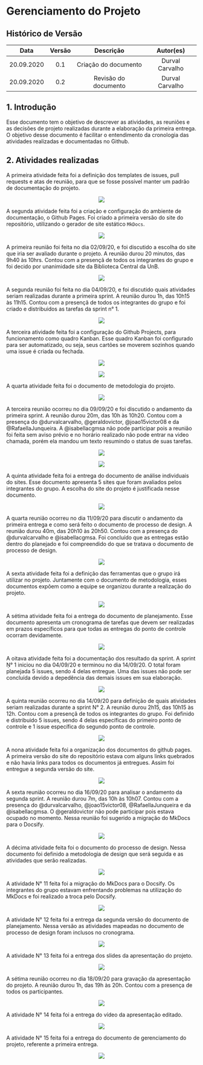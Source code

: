 # Gerenciamento do Projeto

## Histórico de Versão
|    Data    | Versão | Descrição            | Autor(es)       |
| :--------: | :----: | :------------------: | :-------------: |
| 20.09.2020 |  0.1   | Criação do documento | Durval Carvalho |
| 20.09.2020 |  0.2   | Revisão do documento | Durval Carvalho |

## 1. Introdução

Esse documento tem o objetivo de descrever as atividades, as reuniões e as decisões de projeto realizadas durante a elaboração da primeira entrega. O objetivo desse documento é facilitar o entendimento da cronologia das atividades realizadas e documentadas no Github.

## 2. Atividades realizadas

A primeira atividade feita foi a definição dos templates de issues, pull requests e atas de reunião, para que se fosse possível manter um padrão de documentação do projeto.

<p align='center'>
    <a href='https://github.com/Interacao-Humano-Computador/2020.1-BCE/issues/2' target='_blank'>
        <img src='/docs/_media/assets/images/github/pc1-issue2.png'>
    </a>
</p>

A segunda atividade feita foi a criação e configuração do ambiente de documentação, o Github Pages. Foi criado a primeira versão do site do repositório, utilizando o gerador de site estático `MkDocs`.

<p align='center'>
    <a href='https://github.com/Interacao-Humano-Computador/2020.1-BCE/issues/1' target='_blank'>
        <img src='/docs/_media/assets/images/github/pc1-issue1.png'>
    </a>
</p>

A primeira reunião foi feita no dia 02/09/20, e foi discutido a escolha do site que iria ser avaliado durante o projeto. A reunião durou 20 minutos, das 9h40 às 10hrs. Contou com a presençã de todos os integrantes do grupo e foi decido por unanimidade site da Biblioteca Central da UnB.  

<p align='center'>
    <a href='https://github.com/Interacao-Humano-Computador/2020.1-BCE/issues/12' target='_blank'>
        <img src='/docs/_media/assets/images/github/pc1-issue12.png'>
    </a>
</p>


A segunda reunião foi feita no dia 04/09/20, e foi discutido quais atividades seriam realizadas durante a primeira sprint. A reunião durou 1h, das 10h15 às 11h15. Contou com a presençã de todos os integrantes do grupo e foi criado e distribuidos as tarefas da sprint n° 1.   

<p align='center'>
    <a href='https://github.com/Interacao-Humano-Computador/2020.1-BCE/issues/9' target='_blank'>
        <img src='/docs/_media/assets/images/github/pc1-issue9.png'>
    </a>
</p>

A terceira atividade feita foi a configuração do Github Projects, para funcionamento como quadro Kanban. Esse quadro Kanban foi configurado para ser automatizado, ou seja, seus cartões se moverem sozinhos quando uma issue é criada ou fechada.

<p align='center'>
    <a href='https://github.com/Interacao-Humano-Computador/2020.1-BCE/issues/15' target='_blank'>
        <img src='/docs/_media/assets/images/github/pc1-issue15.png'>
    </a>
</p>

<p align='center'>
    <a href='https://github.com/Interacao-Humano-Computador/2020.1-BCE/projects/1' target='_blank'>
        <img src='/docs/_media/assets/images/github/kanban.png'>
    </a>
</p>

A quarta atividade feita foi o documento de metodologia do projeto.

<p align='center'>
    <a href='https://github.com/Interacao-Humano-Computador/2020.1-BCE/issues/3' target='_blank'>
        <img src='/docs/_media/assets/images/github/pc1-issue3.png'>
    </a>
</p>

A terceira reunião ocorreu no dia 09/09/20 e foi discutido o andamento da primeira sprint. A reunião durou 20m, das 10h às 10h20. Contou com a presença do @durvalcarvalho, @geraldovictor, @joao15victor08 e da @RafaellaJunqueira. A @isabellacgmsa não pode participar pois a reunião foi feita sem aviso prévio e no horário realizado não pode entrar na video chamada, porém ela mandou um texto resumindo o status de suas tarefas.

<p align='center'>
    <a href='https://github.com/Interacao-Humano-Computador/2020.1-BCE/issues/17' target='_blank'>
        <img src='/docs/_media/assets/images/github/pc1-issue17.png'>
    </a>
</p>

<p align='center'>
    <img src='https://user-images.githubusercontent.com/31013187/92604254-b1c15b80-f286-11ea-8f89-e0475bf73ae9.png'>
</p>

A quinta atividade feita foi a entrega do documento de análise individuais do sites. Esse documento apresenta 5 sites que foram avaliados pelos integrantes do grupo. A escolha do site do projeto é justificada nesse documento.

<p align='center'>
    <a href='https://github.com/Interacao-Humano-Computador/2020.1-BCE/issues/8' target='_blank'>
        <img src='/docs/_media/assets/images/github/pc1-issue8.png'>
    </a>
</p>

A quarta reunião ocorreu no dia 11/09/20 para discutir o andamento da primeira entrega e como será feito o documento de processo de design. A reunião durou 40m, das 20h10 às 20h50. Contou com a presença do @durvalcarvalho e @isabellacgmsa. Foi concluído que as entregas estão dentro do planejado e foi compreendido do que se tratava o documento de processo de design.

<p align='center'>
    <a href='https://github.com/Interacao-Humano-Computador/2020.1-BCE/issues/10' target='_blank'>
        <img src='/docs/_media/assets/images/github/pc1-issue20.png'>
    </a>
</p>

A sexta atividade feita foi a definição das ferramentas que o grupo irá utilizar no projeto. Juntamente com o documento de metodologia, esses documentos expõem como a equipe se organizou durante a realização do projeto. 

<p align='center'>
    <a href='https://github.com/Interacao-Humano-Computador/2020.1-BCE/issues/10' target='_blank'>
        <img src='/docs/_media/assets/images/github/pc1-issue10.png'>
    </a>
</p>

A sétima atividade feita foi a entrega do documento de planejamento. Esse documento apresenta um cronograma de tarefas que devem ser realizadas em prazos específicos para que todas as entregas do ponto de controle ocorram devidamente.

<p align='center'>
    <a href='https://github.com/Interacao-Humano-Computador/2020.1-BCE/issues/4' target='_blank'>
        <img src='/docs/_media/assets/images/github/pc1-issue4.png'>
    </a>
</p>

A oitava atividade feita foi a documentação dos resultado da sprint. A sprint Ṇ° 1 iniciou no dia 04/09/20 e terminou no dia 14/09/20. O total foram planejada 5 issues, sendo 4 delas entregue. Uma das issues não pode ser concluída devido a depedência das demais issues em sua elaboração.

<p align='center'>
    <a href='https://github.com/Interacao-Humano-Computador/2020.1-BCE/issues/14' target='_blank'>
        <img src='/docs/_media/assets/images/github/pc1-issue14.png'>
    </a>
</p>

A quinta reunião ocorreu no dia 14/09/20 para definição de quais atividades seriam realizadas durante a sprint N° 2. A reunião durou 2h15, das 10h15 às 12h. Contou com a presençã de todos os integrantes do grupo. Foi definido e distribuido 5 issues, sendo 4 delas específicas do primeiro ponto de controle e 1 issue específica do segundo ponto de controle.

<p align='center'>
    <a href='https://github.com/Interacao-Humano-Computador/2020.1-BCE/issues/28' target='_blank'>
        <img src='/docs/_media/assets/images/github/pc1-issue28.png'>
    </a>
</p>

A nona atividade feita foi a organização dos documentos do github pages. A primeira versão do site do repositório estava com alguns links quebrados e não havia links para todos os documentos já entregues. Assim foi entregue a segunda versão do site.

<p align='center'>
    <a href='https://github.com/Interacao-Humano-Computador/2020.1-BCE/issues/22' target='_blank'>
        <img src='/docs/_media/assets/images/github/pc1-issue22.png'>
    </a>
</p>

A sexta reunião ocorreu no dia 16/09/20 para analisar o andamento da segunda sprint. A reunião durou 7m, das 10h às 10h07. Contou com a presença do @durvalcarvalho, @joao15victor08, @RafaellaJunqueira e da @isabellacgmsa. O @geraldovictor não pode participar pois estava ocupado no momento. Nessa reunião foi sugerido a migração do MkDocs para o Docsify.

<p align='center'>
    <a href='https://github.com/Interacao-Humano-Computador/2020.1-BCE/issues/31' target='_blank'>
        <img src='/docs/_media/assets/images/github/pc1-issue31.png'>
    </a>
</p>

A décima atividade feita foi o documento do processo de design. Nessa documento foi definido a metodologia de design que será seguida e as atividades que serão realizadas.

<p align='center'>
    <a href='https://github.com/Interacao-Humano-Computador/2020.1-BCE/issues/11' target='_blank'>
        <img src='/docs/_media/assets/images/github/pc1-issue11.png'>
    </a>
</p>

A atividade N° 11 feita foi a migração do MkDocs para o Docsify. Os integrantes do grupo estavam enfrentando problemas na utilização do MkDocs e foi realizado a troca pelo Docsify.

<p align='center'>
    <a href='https://github.com/Interacao-Humano-Computador/2020.1-BCE/issues/35' target='_blank'>
        <img src='/docs/_media/assets/images/github/pc1-issue35.png'>
    </a>
</p>

A atividade N° 12 feita foi a entrega da segunda versão do documento de planejamento. Nessa versão as atividades mapeadas no documento de processo de design foram inclusos no cronograma.

<p align='center'>
    <a href='https://github.com/Interacao-Humano-Computador/2020.1-BCE/issues/23' target='_blank'>
        <img src='/docs/_media/assets/images/github/pc1-issue23.png'>
    </a>
</p>

A atividade N° 13 feita foi a entrega dos slides da apresentação do projeto.

<p align='center'>
    <a href='https://github.com/Interacao-Humano-Computador/2020.1-BCE/issues/13' target='_blank'>
        <img src='/docs/_media/assets/images/github/pc1-issue13.png'>
    </a>
</p>

A sétima reunião ocorreu no dia 18/09/20 para gravação da apresentação do projeto. A reunião durou 1h, das 19h às 20h. Contou com a presença de todos os participantes.

<p align='center'>
    <a href='https://github.com/Interacao-Humano-Computador/2020.1-BCE/issues/39' target='_blank'>
        <img src='/docs/_media/assets/images/github/pc1-issue39.png'>
    </a>
</p>

A atividade N° 14 feita foi a entrega do vídeo da apresentação editado.

<p align='center'>
    <a href='https://github.com/Interacao-Humano-Computador/2020.1-BCE/issues/27' target='_blank'>
        <img src='/docs/_media/assets/images/github/pc1-issue27.png'>
    </a>
</p>

A atividade N° 15 feita foi a entrega do documento de gerenciamento do projeto, referente a primeira entrega.

<p align='center'>
    <a href='https://github.com/Interacao-Humano-Computador/2020.1-BCE/issues/40' target='_blank'>
        <img src='/docs/_media/assets/images/github/pc1-issue40.png'>
    </a>
</p>